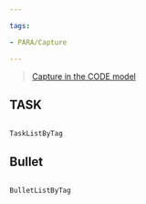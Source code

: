 ```yaml
---

tags:

- PARA/Capture

---
```

> [Capture in the CODE model](https://obsidian-life-os.netlify.app/guide/intro/second-brain.html#the-code-model)
## TASK

```LifeOS

TaskListByTag

```

  

## Bullet

```LifeOS

BulletListByTag

```